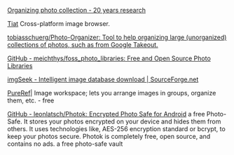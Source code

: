 
[Organizing photo collection - 20 years research](https://mnaoumov.wordpress.com/2021/04/18/organizing-photo-collection-20-years-research/)

[Tiat](https://tiat.app/)
Cross-platform image browser.

[tobiasschuerg/Photo-Organizer: Tool to help organizing large (unorganized) collections of photos, such as from Google Takeout.](https://github.com/tobiasschuerg/Photo-Organizer)

[GitHub - meichthys/foss_photo_libraries: Free and Open Source Photo Libraries](https://github.com/meichthys/foss_photo_libraries)

[imgSeek - Intelligent image database download | SourceForge.net](https://sourceforge.net/projects/imgseek/)

[PureRef](https://www.pureref.com/index.php)|
Image workspace; lets you arrange images in groups, organize them, etc. - free

[GitHub - leonlatsch/Photok: Encrypted Photo Safe for Android](https://github.com/leonlatsch/photok)
a free Photo-Safe. It stores your photos encrypted on your device and hides them from others. It uses technologies like, AES-256 encryption standard or bcrypt, to keep your photos secure. Photok is completely free, open source, and contains no ads.
a free photo-safe vault
